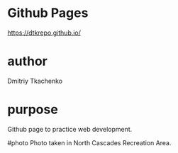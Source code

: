 # Github Pages
https://dtkrepo.github.io/

# author
Dmitriy Tkachenko

# purpose
Github page to practice web development.

#photo
Photo taken in North Cascades Recreation Area.

